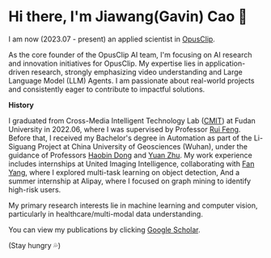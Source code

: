 # Hi there, I'm Jiawang(Gavin) Cao 👋

I am now (2023.07 - present) an applied scientist in [OpusClip](https://clip.opus.pro/).

As the core founder of the OpusClip AI team, I'm focusing on AI research and innovation initiatives for OpusClip. My expertise lies in application-driven research, strongly emphasizing video understanding and Large Language Model (LLM) Agents. I am passionate about real-world projects and consistently eager to contribute to impactful solutions.


**History**

I graduated from Cross-Media Intelligent Technology Lab ([CMIT](https://cmit.fudan.edu.cn/_t4252/main.htm)) at Fudan University in 2022.06, where I was supervised by Professor [Rui Feng](https://faculty.fudan.edu.cn/fengrui/zh_CN/zdylm/644047/list/index.htm). Before that, I received my Bachelor's degree in Automation as part of the Li-Siguang Project at China University of Geosciences (Wuhan), under the guidance of Professors [Haobin Dong](https://grzy.cug.edu.cn/donghaobin/zh_CN/index.htm) and [Yuan Zhu](https://grzy.cug.edu.cn/zhuyuan/zh_CN/index.htm). My work experience includes internships at United Imaging Intelligence, collaborating with [Fan Yang](https://fyangneil.github.io/), where I explored multi-task learning on object detection, And a summer internship at Alipay, where I focused on graph mining to identify high-risk users.

My primary research interests lie in machine learning and computer vision, particularly in healthcare/multi-modal data understanding. 

You can view my publications by clicking [Google Scholar](https://scholar.google.com/citations?user=UJ1OJPwAAAAJ&hl=en&oi=ao).


(Stay hungry 💦)


